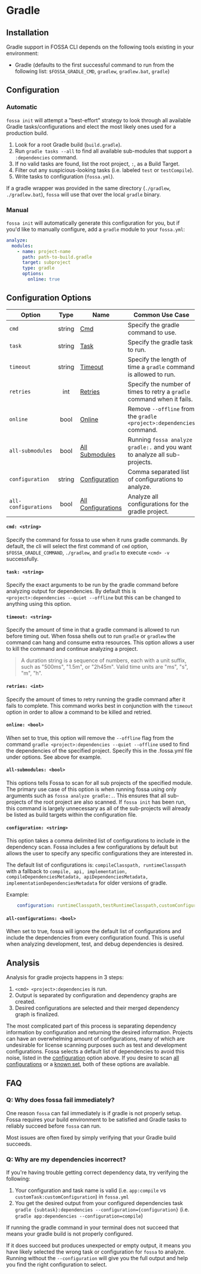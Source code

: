 # Gradle

## Installation

Gradle support in FOSSA CLI depends on the following tools existing in your environment:

- Gradle (defaults to the first successful command to run from the following list: `$FOSSA_GRADLE_CMD`, `gradlew`, `gradlew.bat`, `gradle`)

## Configuration

### Automatic

`fossa init` will attempt a "best-effort" strategy to look through all available Gradle tasks/configurations and elect the most likely ones used for a production build.

 1. Look for a root Gradle build (`build.gradle`).
 2. Run `gradle tasks --all` to find all available sub-modules that support a `:dependencies` command.
 3. If no valid tasks are found, list the root project, `:`, as a Build Target.
 4. Filter out any suspicious-looking tasks (i.e. labeled `test` or `testCompile`).
 5. Write tasks to configuration (`fossa.yml`).

If a gradle wrapper was provided in the same directory (`./gradlew`, `./gradlew.bat`), `fossa` will use that over the local `gradle` binary.

### Manual

`fossa init` will automatically generate this configuration for you, but if you'd like to manually configure, add a `gradle` module to your `fossa.yml`:

```yaml
analyze:
  modules:
    - name: project-name
      path: path-to-build.gradle
      target: subproject
      type: gradle
      options:
        online: true
```

## Configuration Options

  | Option               |  Type  | Name                                           | Common Use Case                                                            |
  | -------------------- | :----: | ---------------------------------------------- | -------------------------------------------------------------------------- |
  | `cmd`                | string | [Cmd](#cmd-string)                             | Specify the gradle command to use.                                         |
  | `task`               | string | [Task](#task-string)                           | Specify the gradle task to run.                                            |
  | `timeout`            | string | [Timeout](#timeout-string)                     | Specify the length of time a `gradle` command is allowed to run.           |
  | `retries`            |  int   | [Retries](#retries-int)                        | Specify the number of times to retry a `gradle` command when it fails.     |
  | `online`             |  bool  | [Online](#online-bool)                         | Remove `--offline` from the `gradle <project>:dependencies` command.       |
  | `all-submodules`     |  bool  | [All Submodules](#all-submodules-bool)         | Running `fossa analyze gradle:.` and you want to analyze all sub-projects. |
  | `configuration`      | string | [Configuration](#configuration-string)         | Comma separated list of configurations to analyze.                         |
  | `all-configurations` |  bool  | [All Configurations](#all-configurations-bool) | Analyze all configurations for the gradle project.                         |


#### `cmd: <string>` 

Specify the command for fossa to use when it runs gradle commands. By default, the cli will select the first command of `cmd` option, `$FOSSA_GRADLE_COMMAND`, `./gradlew`, and `gradle` to execute `<cmd> -v` successfully.

#### `task: <string>`

Specify the exact arguments to be run by the gradle command before analyzing output for dependencies. By default this is `<project>:dependencies --quiet --offline` but this can be changed to anything using this option.

#### `timeout: <string>`

Specify the amount of time in that a gradle command is allowed to run before timing out. When fossa shells out to run `gradle` or `gradlew` the command can hang and consume extra resources. This option allows a user to kill the command and continue analyzing a project.
> A duration string is a sequence of numbers, each with a unit suffix, such as "500ms", "1.5m", or "2h45m". Valid time units are "ms", "s", "m", "h".

#### `retries: <int>`

Specify the amount of times to retry running the gradle command after it fails to complete. This command works best in conjunction with the `timeout` option in order to allow a command to be killed and retried.

#### `online: <bool>`

When set to true, this option will remove the `--offline` flag from the command `gradle <project>:dependencies --quiet --offline` used to find the dependencies of the specified project. Specify this in the .fossa.yml file under options. See above for example.

#### `all-submodules: <bool>`

This options tells Fossa to scan for all sub projects of the specified module. The primary use case of this option is when running fossa using only arguments such as `fossa analyze gradle:.`. This ensures that all sub-projects of the root project are also scanned. If `fossa init` has been run, this command is largely unnecessary as all of the sub-projects will already be listed as build targets within the configuration file.

#### `configuration: <string>`

This option takes a comma delimited list of configurations to include in the dependency scan. Fossa includes a few configurations by default but allows the user to specify any specific configurations they are interested in.

The default list of configurations is: `compileClasspath, runtimeClasspath` with a fallback to `compile, api, implementation, compileDependenciesMetadata, apiDependenciesMetadata, implementationDependenciesMetadata` for older versions of gradle.

Example:
```yaml
    configuration: runtimeClasspath,testRuntimeClasspath,customConfiguration
```

#### `all-configurations: <bool>`

When set to true, fossa will ignore the default list of configurations and include the dependencies from every configuration found. This is useful when analyzing development, test, and debug dependencies is desired. 

## Analysis

Analysis for gradle projects happens in 3 steps:

1. `<cmd> <project>:dependencies` is run.
2. Output is separated by configuration and dependency graphs are created.
3. Desired configurations are selected and their merged dependency graph is finalized.

The most complicated part of this process is separating dependency information by configuration and returning the desired information. Projects can have an overwhelming amount of configurations, many of which are undesirable for license scanning purposes such as test and development configurations. Fossa selects a default list of dependencies to avoid this noise, listed in the [configuration](#configuration:-<string>) option above. If you desire to scan [all configurations](#all-configurations:-<bool>) or a [known set](#configuration:-<string>), both of these options are available.

## FAQ

### Q: Why does fossa fail immediately?
One reason `fossa` can fail immediately is if gradle is not properly setup. Fossa requires your build environment to be satisfied and Gradle tasks to reliably succeed before `fossa` can run.

Most issues are often fixed by simply verifying that your Gradle build succeeds.

### Q: Why are my dependencies incorrect?
If you're having trouble getting correct dependency data, try verifying the following:

1. Your configuration and task name is valid (i.e. `app:compile` vs `customTask:customConfiguration`) in `fossa.yml`
2. You get the desired output from your configured dependencies task `gradle {subtask}:dependencies --configuration={configuration}` (i.e. `gradle app:dependencies --configuration=compile`)

If running the gradle command in your terminal does not succeed that means your gradle build is not properly configured.

If it does succeed but produces unexpected or empty output, it means you have likely selected the wrong task or configuration for `fossa` to analyze.  Running without the `--configuration` will give you the full output and help you find the right configuration to select.
